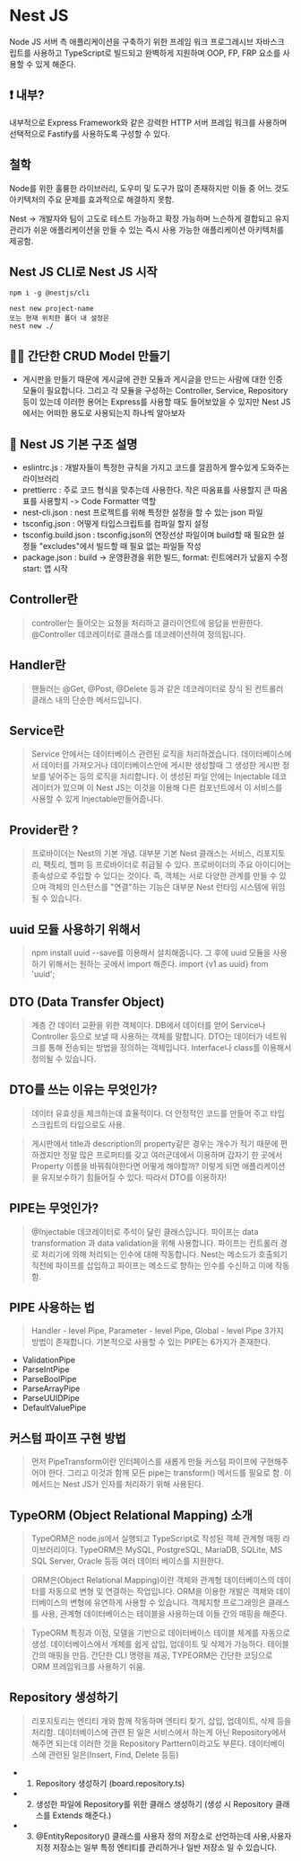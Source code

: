 # Nest JS

Node JS 서버 측 애플리케이션을 구축하기 위한 프레임 워크 프로그레시브 자바스크립트를 사용하고 TypeScript로 빌드되고 완벽하게 지원하며 OOP, FP, FRP 요소를 사용할 수 있게 해준다.

## ❗️ 내부?

내부적으로 Express Framework와 같은 강력한 HTTP 서버 프레임 워크를 사용하며 선택적으로 Fastify를 사용하도록 구성할 수 있다.

## 철학

Node를 위한 훌륭한 라이브러리, 도우미 및 도구가 많이 존재하지만 이들 중 어느 것도 아키텍처의 주요 문제를 효과적으로 해결하지 못함.

Nest -> 개발자와 팀이 고도로 테스트 가능하고 확장 가능하며 느슨하게 결합되고 유지 관리가 쉬운 애플리케이션을 만들 수 있는 즉시 사용 가능한 애플리케이션 아키텍처를 제공함.

## Nest JS CLI로 Nest JS 시작

```shell
npm i -g @nestjs/cli

nest new project-name
또는 현재 위치한 폴더 내 설정은
nest new ./
```

## 👨‍💻 간단한 CRUD Model 만들기

- 게시판을 만들기 때문에 게시글에 관한 모듈과 게시글을 만드는 사람에 대한 인증 모듈이 필요합니다. 그리고 각 모듈을 구성하는 Controller, Service, Repository 등이 있는데 이러한 용어는 Express를 사용할 때도 들어보았을 수 있지만 Nest JS에서는 어떠한 용도로 사용되는지 하나씩 알아보자

## 📌 Nest JS 기본 구조 설명

- eslintrc.js : 개발자들이 특정한 규칙을 가지고 코드를 깔끔하게 짤수있게 도와주는 라이브러리
- prettierrc : 주로 코드 형식을 맞추는데 사용한다. 작은 따옴표를 사용할지 큰 따옴표를 사용할지 -> Code Formatter 역할
- nest-cli.json : nest 프로젝트를 위해 특정한 설정을 할 수 있는 json 파일
- tsconfig.json : 어떻게 타입스크립트를 컴파일 할지 설정
- tsconfig.build.json : tsconfig.json의 연장선상 파일이며 build할 때 필요한 설정들 "excludes"에서 빌드할 때 필요 없는 파일들 작성
- package.json : build -> 운영환경을 위한 빌드, format: 린트에러가 났을지 수정 start: 앱 시작

## Controller란

> controller는 들어오는 요청을 처리하고 클라이언트에 응답을 반환한다. @Controller 데코레이터로 클래스를 데코레이션하여 정의됩니다.

## Handler란

> 핸들러는 @Get, @Post, @Delete 등과 같은 데코레이터로 장식 된 컨트롤러 클래스 내의 단순한 메서드입니다.

## Service란

> Service 안에서는 데이터베이스 관련된 로직을 처리하겠습니다. 데이터베이스에서 데이터를 가져오거나 데이터베이스안에 게시판 생성할때 그 생성한 게시판 정보를 넣어주는 등의 로직을 처리합니다. 이 생성된 파일 안에는 Injectable 데코레이터가 있으며 이 Nest JS는 이것을 이용해 다른 컴포넌트에서 이 서비스를 사용할 수 있게 Injectable만들어줍니다.

## Provider란 ?

> 프로바이더는 Nest의 기본 개념. 대부분 기본 Nest 클래스는 서비스, 리포지토리, 팩토리, 헬퍼 등 프로바이더로 취급될 수 있다. 프로바이더의 주요 아이디어는 종속성으로 주입할 수 있다는 것이다. 즉, 객체는 서로 다양한 관계를 만들 수 있으며 객체의 인스턴스를 "연결"하는 기능은 대부분 Nest 런타임 시스템에 위임될 수 있습니다.

## uuid 모듈 사용하기 위해서

> npm install uuid --save를 이용해서 설치해줍니다. 그 후에 uuid 모듈을 사용하기 위해서는 원하는 곳에서 import 해준다. import {v1 as uuid} from 'uuid';

## DTO (Data Transfer Object)

> 계층 간 데이터 교환을 위한 객체이다. DB에서 데이터를 얻어 Service나 Controller 등으로 보낼 때 사용하는 객체를 말합니다. DTO는 데이터가 네트워크를 통해 전송되는 방법을 정의하는 객체입니다. Interface나 class를 이용해서 정의될 수 있습니다.

## DTO를 쓰는 이유는 무엇인가?

> 데이터 유효성을 체크하는데 효율적이다. 더 안정적인 코드를 만들어 주고 타입스크립트의 타입으로도 사용.

> 게시판에서 title과 description의 property같은 경우는 개수가 적기 때문에 편하겠지만 정말 많은 프로퍼티를 갖고 여러군데에서 이용하며 갑자기 한 곳에서 Property 이름을 바꿔줘야한다면 어떻게 해야할까? 이렇게 되면 애플리케이션을 유지보수하기 힘들어질 수 있다. 따라서 DTO를 이용하자!

## PIPE는 무엇인가?

> @Injectable 데코레이터로 주석이 달린 클래스입니다. 파이프는 data transformation 과 data validation을 위해 사용합니다. 파이프는 컨트롤러 경로 처리기에 의해 처리되는 인수에 대해 작동합니다. Nest는 메소드가 호출되기 직전에 파이프를 삽입하고 파이프는 메소드로 향하는 인수를 수신하고 이에 작동함.

## PIPE 사용하는 법

> Handler - level Pipe, Parameter - level Pipe, Global - level Pipe 3가지 방법이 존재합니다. 기본적으로 사용할 수 있는 PIPE는 6가지가 존재한다.

- ValidationPipe
- ParseIntPipe
- ParseBoolPipe
- ParseArrayPipe
- ParseUUIDPipe
- DefaultValuePipe

## 커스텀 파이프 구현 방법

> 먼저 PipeTransform이란 인터페이스를 새롭게 만들 커스텀 파이프에 구현해주어야 한다. 그리고 이것과 함께 모든 pipe는 transform() 메서드를 필요로 함. 이 메서드는 Nest JS가 인자를 처리하기 위해 사용된다.

## TypeORM (Object Relational Mapping) 소개

> TypeORM은 node.js에서 실행되고 TypeScript로 작성된 객체 관계형 매핑 라이브러리이다. TypeORM은 MySQL, PostgreSQL, MariaDB, SQLite, MS SQL Server, Oracle 등등 여러 데이터 베이스를 지원한다.

> ORM은(Object Relational Mapping)이란 객체와 관계형 데이터베이스의 데이터를 자동으로 변형 및 연결하는 작업입니다. ORM을 이용한 개발은 객체와 데이터베이스의 변형에 유연하게 사용할 수 있습니다. 객체지향 프로그래밍은 클래스를 사용, 관계형 데이터베이스는 테이블을 사용하는데 이들 간의 매핑을 해준다.

> TypeORM 특징과 이점, 모델을 기반으로 데이터베이스 테이블 체계를 자동으로 생성. 데이터베이스에서 개체를 쉽게 삽입, 업데이트 및 삭제가 가능하다. 테이블 간의 매핑을 만듬. 간단한 CLI 명령을 제공, TYPEORM은 간단한 코딩으로 ORM 프레임워크를 사용하기 쉬움.

## Repository 생성하기

> 리포지토리는 엔티티 개와 함께 작동하며 엔티티 찾기, 삽입, 업데이트, 삭제 등을 처리함. 데이터베이스에 관련 된 일은 서비스에서 하는게 아닌 Repository에서 해주면 되는데 이러한 것을 Repository Parttern이라고도 부른다. 데이터베이스에 관련된 일은(Insert, Find, Delete 등등)

- 1. Repository 생성하기 (board.repository.ts)
- 2. 생성한 파일에 Repository를 위한 클래스 생성하기 (생성 시 Repository 클래스를 Extends 해준다.)
- 3. @EntityRepository() 클래스를 사용자 정의 저장소로 선언하는데 사용,사용자 지정 저장소는 일부 특정 엔티티를 관리하거나 일반 저장소 일 수 있습니다.


